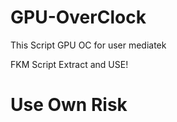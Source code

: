 # GPU-OverClock
This Script GPU OC for user mediatek

FKM Script 
Extract and USE!


# Use Own Risk
